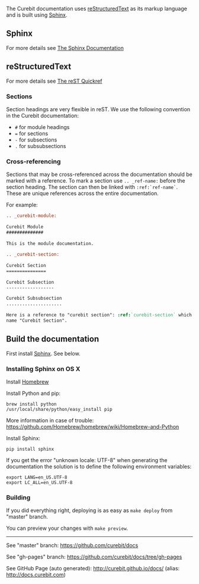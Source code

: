 The Curebit documentation uses [reStructuredText](http://docutils.sourceforge.net/rst.html) as its markup language and is built using [Sphinx](http://sphinx-doc.org/).

## Sphinx

For more details see [The Sphinx Documentation](http://sphinx-doc.org/contents.html)

## reStructuredText

For more details see [The reST Quickref](http://docutils.sourceforge.net/docs/user/rst/quickref.html)

### Sections

Section headings are very flexible in reST. We use the following convention in the Curebit documentation:

* `#` for module headings
* `=` for sections
* `-` for subsections
* `.` for subsubsections

### Cross-referencing

Sections that may be cross-referenced across the documentation should be marked with a reference.
To mark a section use `.. _ref-name:` before the section heading.
The section can then be linked with `` :ref:`ref-name` ``. These are unique references across the entire documentation.

For example:

```rst
.. _curebit-module:
 
Curebit Module
##############
 
This is the module documentation.
 
.. _curebit-section:
 
Curebit Section
===============
 
Curebit Subsection
------------------

Curebit Subsubsection
.....................
 
Here is a reference to "curebit section": :ref:`curebit-section` which will have the
name "Curebit Section".
```

## Build the documentation

First install [Sphinx](http://sphinx-doc.org/). See below.

### Installing Sphinx on OS X

Install [Homebrew](http://brew.sh/)

Install Python and pip:

    brew install python
    /usr/local/share/python/easy_install pip

More information in case of trouble: https://github.com/Homebrew/homebrew/wiki/Homebrew-and-Python

Install Sphinx:

    pip install sphinx
    
If you get the error "unknown locale: UTF-8" when generating the documentation the solution is to define the following environment variables:

    export LANG=en_US.UTF-8
    export LC_ALL=en_US.UTF-8

### Building

If you did everything right, deploying is as easy as `make deploy` from "master" branch.

You can preview your changes with `make preview`.

---

See "master" branch: https://github.com/curebit/docs

See "gh-pages" branch: https://github.com/curebit/docs/tree/gh-pages

See GitHub Page (auto generated): http://curebit.github.io/docs/ (alias: http://docs.curebit.com)
